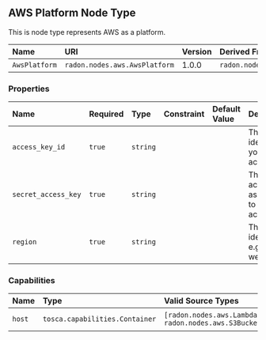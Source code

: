 ## AWS Platform  Node Type

This is node type represents AWS as a platform.

| Name | URI | Version | Derived From |
|:---- |:--- |:------- |:------------ |
| `AwsPlatform` | `radon.nodes.aws.AwsPlatform` | 1.0.0 | `radon.nodes.abstract.CloudPlatform` |

### Properties

| Name | Required | Type | Constraint | Default Value | Description |
|:---- |:-------- |:---- |:---------- |:------------- |:----------- |
| `access_key_id` | `true` | `string` |   |   | The identifier of your AWS access key |
| `secret_access_key` | `true` | `string` |   |   | The secret access key associated to your access key |
| `region` | `true` | `string` |   |   | The region identifier, e.g., us-west-1 |

### Capabilities
| Name | Type | Valid Source Types | Occurrences |
|:---- |:---- |:------------------ |:----------- |
|`host`|`tosca.capabilities.Container`| `[radon.nodes.aws.LambdaFunction, radon.nodes.aws.S3Bucket]`| [0, UNBOUNDED] |
